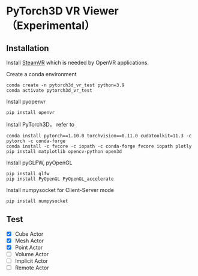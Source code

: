 # PyTorch3D VR Viewer（Experimental）

## Installation
Install [SteamVR](https://www.steamvr.com/zh-cn/) which is needed by OpenVR applications.

Create a conda environment
```
conda create -n pytorch3d_vr_test python=3.9
conda activate pytorch3d_vr_test
```

Install pyopenvr
```
pip install openvr
```
Install PyTorch3D， refer to 
```
conda install pytorch==1.10.0 torchvision==0.11.0 cudatoolkit=11.3 -c pytorch -c conda-forge
conda install -c fvcore -c iopath -c conda-forge fvcore iopath plotly
pip install matplotlib opencv-python open3d
```
Install pyGLFW, pyOpenGL
```
pip install glfw
pip install PyOpenGL PyOpenGL_accelerate
```
Install numpysocket for Client-Server mode
```
pip install numpysocket
```

## Test
- [X] Cube Actor
- [X] Mesh Actor
- [X] Point Actor
- [ ] Volume Actor
- [ ] Implicit Actor
- [ ] Remote Actor